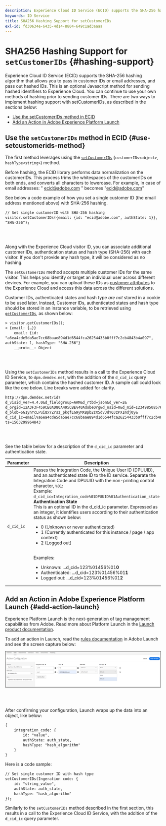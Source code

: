 ```yaml
---
description: Experience Cloud ID Service (ECID) supports the SHA-256 hashing algorithm that allows you to pass in customer IDs or email addresses, and pass out hashed IDs. This is an optional Javascript method for sending hashed identifiers to Experience Cloud. You can continue to use your own methods of hashing prior to sending customer IDs.
keywords: ID Service
title: SHA256 Hashing Support for setCustomerIDs
exl-id: fd30634e-6435-4d14-8804-649c1ad3aaaa
---
```

# SHA256 Hashing Support for `setCustomerIDs` {#hashing-support}

Experience Cloud ID Service (ECID) supports the SHA-256 hashing algorithm that allows you to pass in customer IDs or email addresses, and pass out hashed IDs. This is an optional Javascript method for sending hashed identifiers to Experience Cloud. You can continue to use your own methods of hashing prior to sending customer IDs.
There are two ways to implement hashing support with setCustomerIDs, as described in the sections below:

* [Use the setCustomerIDs method in ECID](/help/reference/hashing-support.md#use-setcustomerids-method)
* [Add an Action in Adobe Experience Platform Launch](/help/reference/hashing-support.md#add-action-launch)

## Use the `setCustomerIDs` method in ECID {#use-setcustomerids-method}

The first method leverages using the [`setCustomerIDs`](/help/library/get-set/setcustomerids.md) (`customerIDs<object>`, `hashType<string>`) method. 

Before hashing, the ECID library performs data normalization on the customerIDs. This process trims the whitespaces of the customerIDs on both ends, and converts all characters to lowercase. For example, in case of email addresses: " ecid@adobe.com " becomes "ecid@adobe.com"

See below a code example of how you set a single customer ID (the email address mentioned above) with SHA-256 hashing.

```
// Set single customerID with SHA-256 hashing
visitor.setCustomerIDs({email: {id: "ecid@adobe.com", authState: 1}}, "SHA-256");
```

<br>&nbsp;

Along with the Experience Cloud visitor ID, you can associate additional customer IDs, authentication status and hash type (SHA-256) with each visitor. If you don't provide any hash type, it will be considered as no hashing.

The `setCustomerIDs` method accepts multiple customer IDs for the same visitor. This helps you identify or target an individual user across different devices. For example, you can upload these IDs as [customer attributes](https://experienceleague.adobe.com/docs/core-services/interface/customer-attributes/attributes.html) to the Experience Cloud and access this data across the different solutions.

Customer IDs, authenticated states and hash type *are not* stored in a cookie to be used later. Instead, Customer IDs, authenticated states and hash type should be stored in an instance variable, to be retrieved using [`getCustomerIDs`](/help/library/get-set/getcustomerids.md), as shown below:

```
> visitor.getCustomerIDs();
< {email: {…}}
    email: {id: "a6ea4cde5da5ae7cc68baae894d1d6544fca26254433b0fff7c2cb4843b4a097", authState: 1, hashType: "SHA-256"}
    __proto__: Object
```

<br>&nbsp;

Using the `setCustomerIDs` method results in a call to the Experience Cloud ID Service, to `dpm.demdex.net`, with the addition of the `d_cid_ic` query parameter, which contains the hashed customer ID. A sample call could look like the one below. Line breaks were added for clarity.

```
http://dpm.demdex.net/id?d_visid_ver=4.4.0&d_fieldgroup=AAM&d_rtbd=json&d_ver=2&
d_orgid=12A3F3F459CE0AD80A495CBE%40AdobeOrg&d_nsid=0&d_mid=12349850857640731290890207735189050123&
d_blob=6G1ynYcLPuiQxYZrsz_pkqfLG9yMXBpb2zX5dvJdYQJzPXImdj0y&
d_cid_ic=email%a6ea4cde5da5ae7cc68baae894d1d6544fca26254433b0fff7c2cb4843b4a097%011&
ts=1563299964843
```

<br>&nbsp;

See the table below for a description of the `d_cid_ic` parameter and authentication state.

| Parameter | Description |
|------------|----------|
| `d_cid_ic` |Passes the Integration Code, the Unique User ID (DPUUID), and an authenticated state ID to the ID service. Separate the Integration Code and DPUUID with the non-printing control character, <code>%01</code>: <br> Example: <code>d_cid_ic=Integration_code%01DPUUID%01Authentication_state</code> <br> <b>Authentication State</b> <br> This is an optional ID in the d_cid_ic parameter. Expressed as an integer, it identifies users according to their authentication status as shown below: <br> <ul><li>0 (Unknown or never authenticated)</li><li>1 (Currently authenticated for this instance / page / app context)</li><li>2 (Logged out)</li></ul> <br> Examples: <br> <ul><li>Unknown: ...d_cid=123%01456%01<b>0</b></li><li>Authenticated: ...d_cid=123%01456%01<b>1</b></li><li>Logged out: ...d_cid=123%01456%01<b>2</b></li></ul>|

## Add an Action in Adobe Experience Platform Launch {#add-action-launch}

Experience Platform Launch is the next-generation of tag management capabilities from Adobe. Read more about Platform Launch in the [Launch product documentation](https://experienceleague.adobe.com/docs/launch/using/home.html?lang=en).

To add an action in Launch, read the [rules documentation](https://docs.adobe.com/help/en/launch/using/reference/manage-resources/rules.html) in Adobe Launch and see the screen capture below:

![](/help/reference/assets/hashing-support.png)

<br>&nbsp;

After confirming your configuration, Launch wraps up the data into an object, like below:

```
{
    integration_code: {
        id: "value",
        authState: auth_state,
        hashType: "hash_algorithm"
    }
}
```

Here is a code sample:

```
// Set single customer ID with hash type
setCustomerIDs(Ingeration code: {
    id: "string_value",
    authState: auth_state,
    hashType: "hash_algorithm"
});
```

Similarly to the `setCustomerIDs` method described in the first section, this results in a call to the Experience Cloud ID Service, with the addition of the `d_cid_ic` query parameter.
